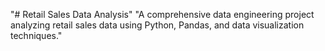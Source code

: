 "# Retail Sales Data Analysis" 
"A comprehensive data engineering project analyzing retail sales data using Python, Pandas, and data visualization techniques." 
